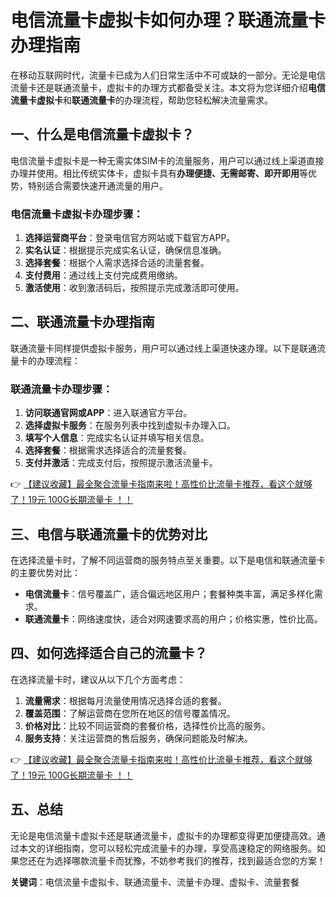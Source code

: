 # 电信流量卡虚拟卡如何办理？联通流量卡办理指南

在移动互联网时代，流量卡已成为人们日常生活中不可或缺的一部分。无论是电信流量卡还是联通流量卡，虚拟卡的办理方式都备受关注。本文将为您详细介绍**电信流量卡虚拟卡**和**联通流量卡**的办理流程，帮助您轻松解决流量需求。

## 一、什么是电信流量卡虚拟卡？

电信流量卡虚拟卡是一种无需实体SIM卡的流量服务，用户可以通过线上渠道直接办理并使用。相比传统实体卡，虚拟卡具有**办理便捷、无需邮寄、即开即用**等优势，特别适合需要快速开通流量的用户。

### 电信流量卡虚拟卡办理步骤：

1. **选择运营商平台**：登录电信官方网站或下载官方APP。
2. **实名认证**：根据提示完成实名认证，确保信息准确。
3. **选择套餐**：根据个人需求选择合适的流量套餐。
4. **支付费用**：通过线上支付完成费用缴纳。
5. **激活使用**：收到激活码后，按照提示完成激活即可使用。

## 二、联通流量卡办理指南

联通流量卡同样提供虚拟卡服务，用户可以通过线上渠道快速办理。以下是联通流量卡的办理流程：

### 联通流量卡办理步骤：

1. **访问联通官网或APP**：进入联通官方平台。
2. **选择虚拟卡服务**：在服务列表中找到虚拟卡办理入口。
3. **填写个人信息**：完成实名认证并填写相关信息。
4. **选择套餐**：根据需求选择适合的流量套餐。
5. **支付并激活**：完成支付后，按照提示激活流量卡。

👉 [【建议收藏】最全聚合流量卡指南来啦！高性价比流量卡推荐，看这个就够了！19元 100G长期流量卡 ！！](https://bit.ly/Liuliangka)

## 三、电信与联通流量卡的优势对比

在选择流量卡时，了解不同运营商的服务特点至关重要。以下是电信和联通流量卡的主要优势对比：

- **电信流量卡**：信号覆盖广，适合偏远地区用户；套餐种类丰富，满足多样化需求。
- **联通流量卡**：网络速度快，适合对网速要求高的用户；价格实惠，性价比高。

## 四、如何选择适合自己的流量卡？

在选择流量卡时，建议从以下几个方面考虑：

1. **流量需求**：根据每月流量使用情况选择合适的套餐。
2. **覆盖范围**：了解运营商在您所在地区的信号覆盖情况。
3. **价格对比**：比较不同运营商的套餐价格，选择性价比高的服务。
4. **服务支持**：关注运营商的售后服务，确保问题能及时解决。

👉 [【建议收藏】最全聚合流量卡指南来啦！高性价比流量卡推荐，看这个就够了！19元 100G长期流量卡 ！！](https://bit.ly/Liuliangka)

## 五、总结

无论是电信流量卡虚拟卡还是联通流量卡，虚拟卡的办理都变得更加便捷高效。通过本文的详细指南，您可以轻松完成流量卡的办理，享受高速稳定的网络服务。如果您还在为选择哪款流量卡而犹豫，不妨参考我们的推荐，找到最适合您的方案！

**关键词**：电信流量卡虚拟卡、联通流量卡、流量卡办理、虚拟卡、流量套餐